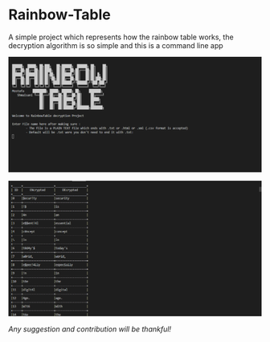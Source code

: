 # Rainbow-Table

A simple project which represents how the rainbow table works, the decryption algorithm is so simple and this is a command line app

![1](./1.png)

![2](./2.png)

_Any suggestion and contribution will be thankful!_
